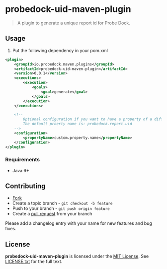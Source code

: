 # probedock-uid-maven-plugin

> A plugin to generate a unique report id for Probe Dock.

## Usage

1. Put the following dependency in your pom.xml

```xml
<plugin>
	<groupId>io.probedock.maven.plugins</groupId>
	<artifactId>probedock-uid-maven-plugin</artifactId>
	<version>0.0.1</version>
	<executions>
		<execution>
			<goals>
				<goal>generate</goal>
			</goals>
		</execution>
	</executions>

	<!--
		Optional configuration if you want to have a property of a different name.
		The default proerty name is: probedock.report.uid
	-->
	<configuration>
		<propertyName>custom.property.name</propertyName>
	</configuration>
</plugin>
```

### Requirements

* Java 6+

## Contributing

* [Fork](https://help.github.com/articles/fork-a-repo)
* Create a topic branch - `git checkout -b feature`
* Push to your branch - `git push origin feature`
* Create a [pull request](http://help.github.com/pull-requests/) from your branch

Please add a changelog entry with your name for new features and bug fixes.

## License

**probedock-uid-maven-plugin** is licensed under the [MIT License](http://opensource.org/licenses/MIT).
See [LICENSE.txt](LICENSE.txt) for the full text.
